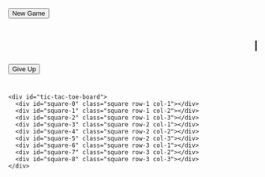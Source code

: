 <!DOCTYPE html>
<html lang="en">

<head>
  <meta charset="UTF-8">
  <meta name="viewport" content="width=device-width, initial-scale=1.0">
  <title>Hollywood Squares Tic-Tac-Toe Project(AppAcademy)</title>
  <link rel="stylesheet" href="./site.css">
</head>

<body>
  <div class="actions">
    <button id="new-game">New Game</button>
    <span id="banner" class="banner"><h1><marquee>LETS PLAY HOLLYWOOD SQUARES!!!</marquee></h1></span>
    <button id="give-up">Give Up</button>
  </div>
  <div id="game">
    <h1 class="announcement" id="game-status"></h1>
    
    <div id="tic-tac-toe-board">
      <div id="square-0" class="square row-1 col-1"></div>
      <div id="square-1" class="square row-1 col-2"></div>
      <div id="square-2" class="square row-1 col-3"></div>
      <div id="square-3" class="square row-2 col-1"></div>
      <div id="square-4" class="square row-2 col-2"></div>
      <div id="square-5" class="square row-2 col-3"></div>
      <div id="square-6" class="square row-3 col-1"></div>
      <div id="square-7" class="square row-3 col-2"></div>
      <div id="square-8" class="square row-3 col-3"></div>
    </div>
    
  </div>
  <script src="./tic-tac-toe.js"></script>
</body>

</html>
